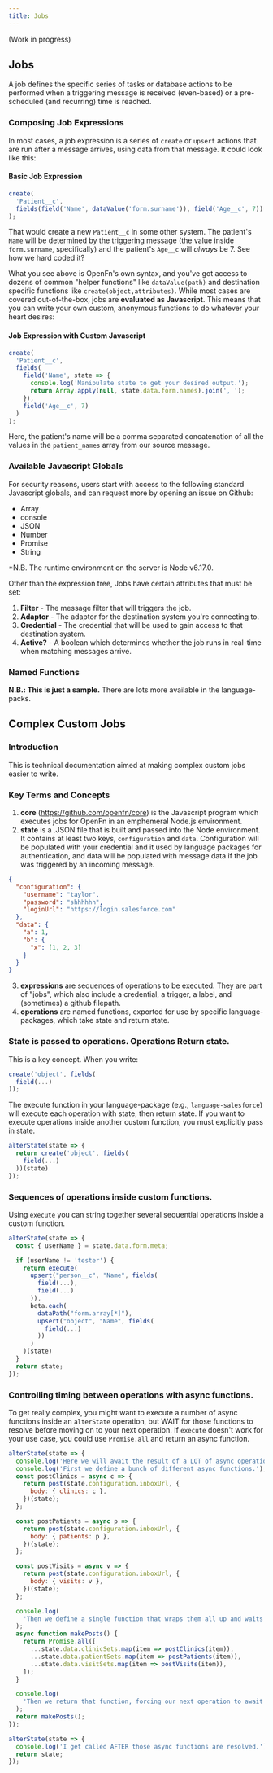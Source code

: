 ```yaml
---
title: Jobs
---
```


<!-- TODO: @Jed -->
(Work in progress)

## Jobs

A job defines the specific series of tasks or database actions to be performed
when a triggering message is received (even-based) or a pre-scheduled (and
recurring) time is reached.

### Composing Job Expressions

In most cases, a job expression is a series of `create` or `upsert` actions that
are run after a message arrives, using data from that message. It could look
like this:

#### Basic Job Expression

```js
create(
  'Patient__c',
  fields(field('Name', dataValue('form.surname')), field('Age__c', 7))
);
```

That would create a new `Patient__c` in some other system. The patient's `Name`
will be determined by the triggering message (the value inside `form.surname`,
specifically) and the patient's `Age__c` will _always_ be 7. See how we hard
coded it?

What you see above is OpenFn's own syntax, and you've got access to dozens of
common "helper functions" like `dataValue(path)` and destination specific
functions like `create(object,attributes)`. While most cases are covered
out-of-the-box, jobs are **evaluated as Javascript**. This means that you can
write your own custom, anonymous functions to do whatever your heart desires:

#### Job Expression with Custom Javascript

```js
create(
  'Patient__c',
  fields(
    field('Name', state => {
      console.log('Manipulate state to get your desired output.');
      return Array.apply(null, state.data.form.names).join(', ');
    }),
    field('Age__c', 7)
  )
);
```

Here, the patient's name will be a comma separated concatenation of all the
values in the `patient_names` array from our source message.

### Available Javascript Globals

For security reasons, users start with access to the following standard
Javascript globals, and can request more by opening an issue on Github:

- Array
- console
- JSON
- Number
- Promise
- String

\*N.B. The runtime environment on the server is Node v6.17.0.

Other than the expression tree, Jobs have certain attributes that must be set:

1. **Filter** - The message filter that will triggers the job.
2. **Adaptor** - The adaptor for the destination system you're connecting to.
3. **Credential** - The credential that will be used to gain access to that
   destination system.
4. **Active?** - A boolean which determines whether the job runs in real-time
   when matching messages arrive.

### Named Functions

**N.B.: This is just a sample.** There are lots more available in the
language-packs.

## Complex Custom Jobs

### Introduction

This is technical documentation aimed at making complex custom jobs easier to
write.

### Key Terms and Concepts

1. **core** (https://github.com/openfn/core) is the Javascript program which
   executes jobs for OpenFn in an emphemeral Node.js environment.
2. **state** is a .JSON file that is built and passed into the Node environment.
   It contains at least two keys, `configuration` and `data`. Configuration will
   be populated with your credential and it used by language packages for
   authentication, and data will be populated with message data if the job was
   triggered by an incoming message.

```json
{
  "configuration": {
    "username": "taylor",
    "password": "shhhhhh",
    "loginUrl": "https://login.salesforce.com"
  },
  "data": {
    "a": 1,
    "b": {
      "x": [1, 2, 3]
    }
  }
}
```

3. **expressions** are sequences of operations to be executed. They are part of
   "jobs", which also include a credential, a trigger, a label, and (sometimes)
   a github filepath.
4. **operations** are named functions, exported for use by specific
   language-packages, which take state and return state.

### State is passed to operations. Operations Return state.

This is a key concept. When you write:

```js
create('object', fields(
  field(...)
));
```

The execute function in your language-package (e.g., `language-salesforce`) will
execute each operation with state, then return state. If you want to execute
operations inside another custom function, you must explicitly pass in state.

```js
alterState(state => {
  return create('object', fields(
    field(...)
  ))(state)
});
```

### Sequences of operations inside custom functions.

Using `execute` you can string together several sequential operations inside a
custom function.

```js
alterState(state => {
  const { userName } = state.data.form.meta;

  if (userName != 'tester') {
    return execute(
      upsert("person__c", "Name", fields(
        field(...),
        field(...)
      )),
      beta.each(
        dataPath("form.array[*]"),
        upsert("object", "Name", fields(
          field(...)
        ))
      )
    )(state)
  }
  return state;
});
```

### Controlling timing between operations with async functions.

To get really complex, you might want to execute a number of async functions
inside an `alterState` operation, but WAIT for those functions to resolve before
moving on to your next operation. If `execute` doesn't work for your use case,
you could use `Promise.all` and return an async function.

```js
alterState(state => {
  console.log('Here we will await the result of a LOT of async operations.');
  console.log('First we define a bunch of different async functions.');
  const postClinics = async c => {
    return post(state.configuration.inboxUrl, {
      body: { clinics: c },
    })(state);
  };

  const postPatients = async p => {
    return post(state.configuration.inboxUrl, {
      body: { patients: p },
    })(state);
  };

  const postVisits = async v => {
    return post(state.configuration.inboxUrl, {
      body: { visits: v },
    })(state);
  };

  console.log(
    'Then we define a single function that wraps them all up and waits for all the individual functions to resolve.'
  );
  async function makePosts() {
    return Promise.all([
      ...state.data.clinicSets.map(item => postClinics(item)),
      ...state.data.patientSets.map(item => postPatients(item)),
      ...state.data.visitSets.map(item => postVisits(item)),
    ]);
  }

  console.log(
    'Then we return that function, forcing our next operation to await the result of this one.'
  );
  return makePosts();
});

alterState(state => {
  console.log('I get called AFTER those async functions are resolved.');
  return state;
});
```
